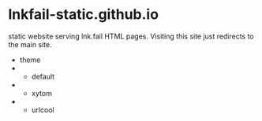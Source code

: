 # lnkfail-static.github.io
static website serving lnk.fail HTML pages. Visiting this site just redirects to the main site.

* theme
* * default
* * xytom
* * urlcool
